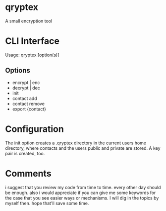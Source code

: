 # qryptex
A small encryption tool

# CLI Interface
Usage: qryptex [option(s)]
## Options
* encrypt | enc
* decrypt | dec
* init
* contact add
* contact remove
* export {contact}

# Configuration
The init option creates a .qryptex directory in the current users home directory, where contacts and the users public and private are stored. A key pair is created, too.


# Comments
i suggest that you review my code from time to time.  every other day should be enough. also i would appreciate if you can give me some keywords for the case that you see easier ways or mechanisms. I will dig in the topics by myself then. hope that'll save some time. 